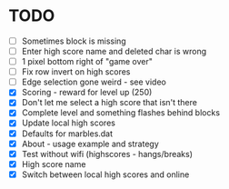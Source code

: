 # TODO

- [ ] Sometimes block is missing
- [ ] Enter high score name and deleted char is wrong
- [ ] 1 pixel bottom right of "game over"
- [ ] Fix row invert on high scores
- [ ] Edge selection gone weird - see video
- [x] Scoring - reward for level up (250)
- [x] Don't let me select a high score that isn't there
- [x] Complete level and something flashes behind blocks
- [x] Update local high scores
- [x] Defaults for marbles.dat
- [x] About - usage example and strategy
- [x] Test without wifi (highscores - hangs/breaks)
- [x] High score name
- [x] Switch between local high scores and online
